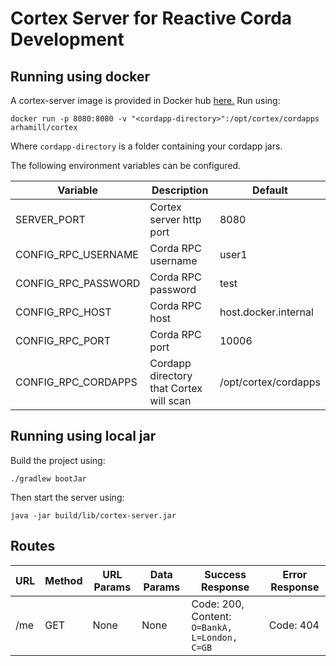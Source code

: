 # Cortex Server for Reactive Corda Development

## Running using docker

A cortex-server image is provided in Docker hub [here.](https://hub.docker.com/repository/docker/arhamill/cortex)
Run using:

```$bash
docker run -p 8080:8080 -v "<cordapp-directory>":/opt/cortex/cordapps arhamill/cortex
```

Where `cordapp-directory` is a folder containing your cordapp jars.

The following environment variables can be configured.

<table>
<thead>
<tr><th>Variable</th><th>Description</th><th>Default</th></tr>
</thead>
<tbody>
<tr><td>SERVER_PORT</td><td>Cortex server http port</td><td>8080</td></tr>
<tr><td>CONFIG_RPC_USERNAME</td><td>Corda RPC username</td><td>user1</td></tr>
<tr><td>CONFIG_RPC_PASSWORD</td><td>Corda RPC password</td><td>test</td></tr>
<tr><td>CONFIG_RPC_HOST</td><td>Corda RPC host</td><td>host.docker.internal</td></tr>
<tr><td>CONFIG_RPC_PORT</td><td>Corda RPC port</td><td>10006</td></tr>
<tr><td>CONFIG_RPC_CORDAPPS</td><td>Cordapp directory that Cortex will scan</td><td>/opt/cortex/cordapps</td></tr>
</tbody>
</table>

## Running using local jar

Build the project using:

```$bash
./gradlew bootJar
```

Then start the server using:

```$bash
java -jar build/lib/cortex-server.jar
```

## Routes

| URL 	| Method 	| URL Params 	| Data Params 	| Success Response                              	| Error Response 	|
|-----	|--------	|------------	|-------------	|-----------------------------------------------	|----------------	|
| /me 	| GET    	| None       	| None        	| Code: 200, Content: `O=BankA, L=London, C=GB` 	| Code: 404      	|